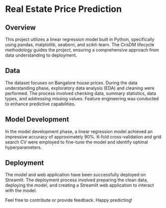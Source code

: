 # Real Estate Price Prediction

## Overview

This project utilizes a linear regression model built in Python, specifically using pandas, matplotlib, seaborn, and scikit-learn. The CrisDM lifecycle methodology guides the project, ensuring a comprehensive approach from data understanding to deployment.

## Data

The dataset focuses on Bangalore house prices. During the data understanding phase, exploratory data analysis (EDA) and cleaning were performed. The process involved checking data, summary statistics, data types, and addressing missing values. Feature engineering was conducted to enhance predictive capabilities.

## Model Development

In the model development phase, a linear regression model achieved an impressive accuracy of approximately 90%. K-fold cross-validation and grid search CV were employed to fine-tune the model and identify optimal hyperparameters.

## Deployment

The model and web application have been successfully deployed on Streamlit. The deployment process involved preparing the clean data, deploying the model, and creating a Streamlit web application to interact with the model.

Feel free to contribute or provide feedback. Happy predicting!
